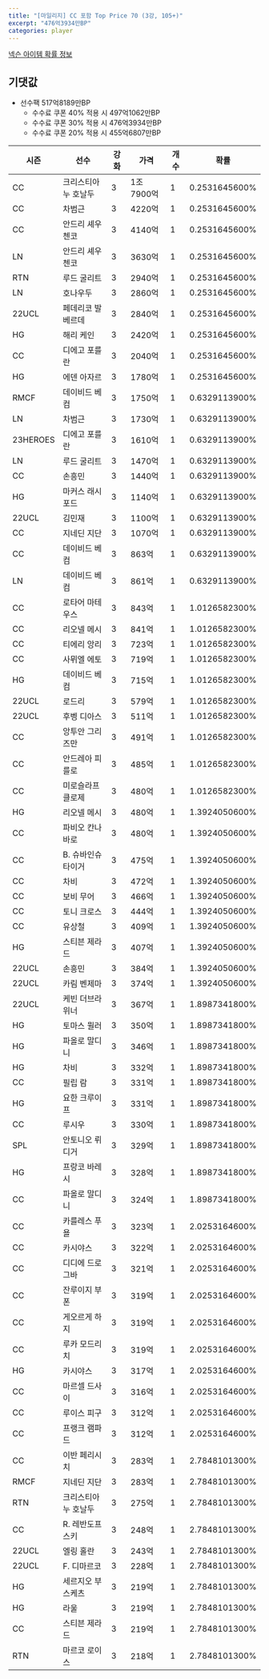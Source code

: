 ```yaml
---
title: "[마일리지] CC 포함 Top Price 70 (3강, 105+)"
excerpt: "476억3934만BP"
categories: player
---
```

[넥슨 아이템 확률 정보](http://iteminfo.nexon.com/probability/fo4?sn=7209)

## 기댓값
  - 선수팩 517억8189만BP
    - 수수료 쿠폰 40% 적용 시 497억1062만BP
    - 수수료 쿠폰 30% 적용 시 476억3934만BP
    - 수수료 쿠폰 20% 적용 시 455억6807만BP


|시즌|선수|강화|가격|개수|확률|
|---|---|---|---|---|---|
|CC|크리스티아누 호날두|3|1조7900억|1|0.2531645600%|
|CC|차범근|3|4220억|1|0.2531645600%|
|CC|안드리 셰우첸코|3|4140억|1|0.2531645600%|
|LN|안드리 셰우첸코|3|3630억|1|0.2531645600%|
|RTN|루드 굴리트|3|2940억|1|0.2531645600%|
|LN|호나우두|3|2860억|1|0.2531645600%|
|22UCL|페데리코 발베르데|3|2840억|1|0.2531645600%|
|HG|해리 케인|3|2420억|1|0.2531645600%|
|CC|디에고 포를란|3|2040억|1|0.2531645600%|
|HG|에덴 아자르|3|1780억|1|0.2531645600%|
|RMCF|데이비드 베컴|3|1750억|1|0.6329113900%|
|LN|차범근|3|1730억|1|0.6329113900%|
|23HEROES|디에고 포를란|3|1610억|1|0.6329113900%|
|LN|루드 굴리트|3|1470억|1|0.6329113900%|
|CC|손흥민|3|1440억|1|0.6329113900%|
|HG|마커스 래시포드|3|1140억|1|0.6329113900%|
|22UCL|김민재|3|1100억|1|0.6329113900%|
|CC|지네딘 지단|3|1070억|1|0.6329113900%|
|CC|데이비드 베컴|3|863억|1|0.6329113900%|
|LN|데이비드 베컴|3|861억|1|0.6329113900%|
|CC|로타어 마테우스|3|843억|1|1.0126582300%|
|CC|리오넬 메시|3|841억|1|1.0126582300%|
|CC|티에리 앙리|3|723억|1|1.0126582300%|
|CC|사뮈엘 에토|3|719억|1|1.0126582300%|
|HG|데이비드 베컴|3|715억|1|1.0126582300%|
|22UCL|로드리|3|579억|1|1.0126582300%|
|22UCL|후벵 디아스|3|511억|1|1.0126582300%|
|CC|앙투안 그리즈만|3|491억|1|1.0126582300%|
|CC|안드레아 피를로|3|485억|1|1.0126582300%|
|CC|미로슬라프 클로제|3|480억|1|1.0126582300%|
|HG|리오넬 메시|3|480억|1|1.3924050600%|
|CC|파비오 칸나바로|3|480억|1|1.3924050600%|
|CC|B. 슈바인슈타이거|3|475억|1|1.3924050600%|
|CC|차비|3|472억|1|1.3924050600%|
|CC|보비 무어|3|466억|1|1.3924050600%|
|CC|토니 크로스|3|444억|1|1.3924050600%|
|CC|유상철|3|409억|1|1.3924050600%|
|HG|스티븐 제라드|3|407억|1|1.3924050600%|
|22UCL|손흥민|3|384억|1|1.3924050600%|
|22UCL|카림 벤제마|3|374억|1|1.3924050600%|
|22UCL|케빈 더브라위너|3|367억|1|1.8987341800%|
|HG|토마스 뮐러|3|350억|1|1.8987341800%|
|HG|파올로 말디니|3|346억|1|1.8987341800%|
|HG|차비|3|332억|1|1.8987341800%|
|CC|필립 람|3|331억|1|1.8987341800%|
|HG|요한 크루이프|3|331억|1|1.8987341800%|
|CC|루시우|3|330억|1|1.8987341800%|
|SPL|안토니오 뤼디거|3|329억|1|1.8987341800%|
|HG|프랑코 바레시|3|328억|1|1.8987341800%|
|CC|파올로 말디니|3|324억|1|1.8987341800%|
|CC|카를레스 푸욜|3|323억|1|2.0253164600%|
|CC|카시야스|3|322억|1|2.0253164600%|
|CC|디디에 드로그바|3|321억|1|2.0253164600%|
|CC|잔루이지 부폰|3|319억|1|2.0253164600%|
|CC|게오르게 하지|3|319억|1|2.0253164600%|
|CC|루카 모드리치|3|319억|1|2.0253164600%|
|HG|카시야스|3|317억|1|2.0253164600%|
|CC|마르셀 드사이|3|316억|1|2.0253164600%|
|CC|루이스 피구|3|312억|1|2.0253164600%|
|CC|프랭크 램파드|3|312억|1|2.0253164600%|
|CC|이반 페리시치|3|283억|1|2.7848101300%|
|RMCF|지네딘 지단|3|283억|1|2.7848101300%|
|RTN|크리스티아누 호날두|3|275억|1|2.7848101300%|
|CC|R. 레반도프스키|3|248억|1|2.7848101300%|
|22UCL|엘링 홀란|3|243억|1|2.7848101300%|
|22UCL|F. 디마르코|3|228억|1|2.7848101300%|
|HG|세르지오 부스케츠|3|219억|1|2.7848101300%|
|HG|라울|3|219억|1|2.7848101300%|
|CC|스티븐 제라드|3|219억|1|2.7848101300%|
|RTN|마르코 로이스|3|218억|1|2.7848101300%|
